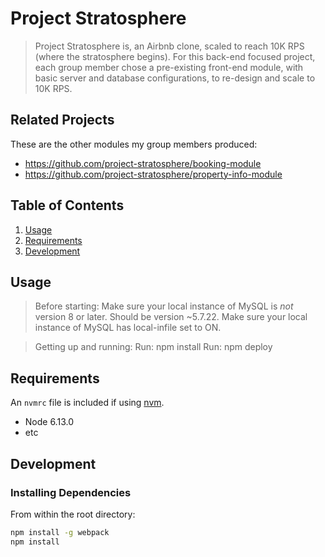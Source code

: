 # Project Stratosphere

> Project Stratosphere is, an Airbnb clone, scaled to reach 10K RPS (where the stratosphere begins). For this back-end focused project, each group member chose a pre-existing front-end module, with basic server and database configurations, to re-design and scale to 10K RPS.

## Related Projects

These are the other modules my group members produced:

  - https://github.com/project-stratosphere/booking-module
  - https://github.com/project-stratosphere/property-info-module


## Table of Contents

1. [Usage](#Usage)
1. [Requirements](#requirements)
1. [Development](#development)

## Usage

> Before starting:
Make sure your local instance of MySQL is *not* version 8 or later.  Should be version ~5.7.22.
Make sure your local instance of MySQL has local-infile set to ON.

> Getting up and running:
Run: npm install
Run: npm deploy 

## Requirements

An `nvmrc` file is included if using [nvm](https://github.com/creationix/nvm).

- Node 6.13.0
- etc

## Development

### Installing Dependencies

From within the root directory:

```sh
npm install -g webpack
npm install
```


